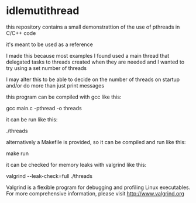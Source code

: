 # idlemutithread

this repository contains a small demonstrattion of the use of pthreads in C/C++ code

it's meant to be used as a reference

I made this because most examples I found used a main thread that delegated tasks to threads created when they are needed and I wanted to try using a set number of threads

I may alter this to be able to decide on the number of threads on startup and/or do more than just print messages

this program can be compiled with gcc like this:

gcc main.c -pthread -o threads

it can be run like this:

./threads

alternatively a Makefile is provided, so it can be compiled and run like this:

make run

it can be checked for memory leaks with valgrind like this:

valgrind --leak-check=full ./threads

Valgrind is a flexible program for debugging and profiling Linux executables.
For more comprehensive information, please visit http://www.valgrind.org
